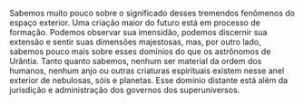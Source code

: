 ﻿Sabemos muito pouco sobre o significado desses tremendos fenômenos do espaço exterior. Uma criação maior do futuro está em processo de formação. Podemos observar sua imensidão, podemos discernir sua extensão e sentir suas dimensões majestosas, mas, por outro lado, sabemos pouco mais sobre esses domínios do que os astrônomos de Urântia. Tanto quanto sabemos, nenhum ser material da ordem dos humanos, nenhum anjo ou outras criaturas espirituais existem nesse anel exterior de nebulosas, sóis e planetas. Esse domínio distante está além da jurisdição e administração dos governos dos superuniversos.